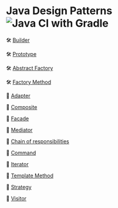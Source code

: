 # Java Design Patterns ![Java CI with Gradle](https://github.com/ElinaValieva/design-patterns/workflows/Java%20CI%20with%20Gradle/badge.svg?branch=master)

:hammer_and_wrench: [Builder](https://github.com/ElinaValieva/design-patterns/tree/master/builder)

:hammer_and_wrench: [Prototype](https://github.com/ElinaValieva/design-patterns/tree/master/prototype)

:hammer_and_wrench: [Abstract Factory](https://github.com/ElinaValieva/design-patterns/tree/master/abstract_factory)

:hammer_and_wrench: [Factory Method](https://github.com/ElinaValieva/design-patterns/tree/master/factory_method)

:memo: [Adapter](https://github.com/ElinaValieva/design-patterns/tree/master/adapter)

:memo: [Composite](https://github.com/ElinaValieva/design-patterns/tree/master/composite)

:memo: [Facade](https://github.com/ElinaValieva/design-patterns/tree/master/facade)

:running: [Mediator](https://github.com/ElinaValieva/design-patterns/tree/master/mediator)

:running: [Chain of responsibilities](https://github.com/ElinaValieva/design-patterns/tree/master/chain-responsibilities)

:running: [Command](https://github.com/ElinaValieva/design-patterns/tree/master/command)

:running: [Iterator](https://github.com/ElinaValieva/design-patterns/tree/master/iterator)

:running: [Template Method](https://github.com/ElinaValieva/design-patterns/tree/master/template-method)

:running: [Strategy](https://github.com/ElinaValieva/design-patterns/tree/master/strategy)

:running: [Visitor](https://github.com/ElinaValieva/design-patterns/tree/master/visitor)
